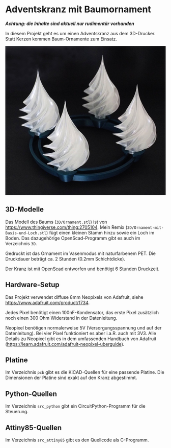 Adventskranz mit Baumornament
=============================

***Achtung: die Inhalte sind aktuell nur rudimentär vorhanden***

In diesem Projekt geht es um einen Adventskranz aus dem 3D-Drucker.
Statt Kerzen kommen Baum-Ornamente zum Einsatz.

![](kranz.jpg)


3D-Modelle
----------

Das Modell des Baums (`3D/Ornament.stl`) ist von
<https://www.thingiverse.com/thing:2705104>. Mein Remix
(`3D/Ornament-mit-Basis-und-Loch.stl`) fügt einen
kleinen Stamm hinzu sowie ein Loch im Boden. Das dazugehörige
OpenScad-Programm gibt es auch im Verzeichnis `3D`.

Gedruckt ist das Ornament im Vasenmodus mit naturfarbenem PET. Die
Druckdauer beträgt ca. 2 Stunden (0.2mm Schichtdicke).

Der Kranz ist mit OpenScad entworfen und benötigt 6 Stunden Druckzeit.


Hardware-Setup
--------------

Das Projekt verwendet diffuse 8mm Neopixels von Adafruit, siehe
<https://www.adafruit.com/product/1734>. 

Jedes Pixel benötigt einen 100nF-Kondensator, das erste Pixel
zusätzlich noch einen 300 Ohm Widerstand in der Datenleitung.

Neopixel benötigen normalerweise 5V (Versorgungsspannung und auf
der Datenleitung). Bei vier Pixel funktioniert es aber i.a.R. auch
mit 3V3. Alle Details zu Neopixel gibt es in dem umfassenden
Handbuch von Adafruit
(<https://learn.adafruit.com/adafruit-neopixel-uberguide>).


Platine
-------

Im Verzeichnis `pcb` gibt es die KiCAD-Quellen für eine passende
Platine. Die Dimensionen der Platine sind exakt auf den Kranz
abgestimmt.


Python-Quellen
--------------

Im Verzeichnis `src_python` gibt ein CircuitPython-Programm für
die Steuerung.


Attiny85-Quellen
----------------

Im Verzeichnis `src_attiny85` gibt es den Quellcode als C-Programm.

